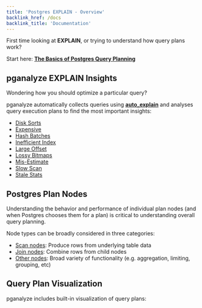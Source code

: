 ```yaml
---
title: 'Postgres EXPLAIN - Overview'
backlink_href: /docs
backlink_title: 'Documentation'
---
```


First time looking at **EXPLAIN**, or trying to understand how query plans work?

Start here: **[The Basics of Postgres Query Planning](/docs/explain/basics-of-postgres-query-planning)**

## pganalyze EXPLAIN Insights

Wondering how you should optimize a particular query?

pganalyze automatically collects queries using **[auto_explain](/docs/log-insights/setup/auto_explain)** and
analyses query execution plans to find the most important insights:

* [Disk Sorts](/docs/explain/insights/disk-sorts)
* [Expensive](/docs/explain/insights/expensive)
* [Hash Batches](/docs/explain/insights/hash-batches)
* [Inefficient Index](/docs/explain/insights/inefficient-index)
* [Large Offset](/docs/explain/insights/large-offset)
* [Lossy Bitmaps](/docs/explain/insights/lossy-bitmaps)
* [Mis-Estimate](/docs/explain/insights/mis-estimate)
* [Slow Scan](/docs/explain/insights/slow-scan)
* [Stale Stats](/docs/explain/insights/stale-stats)

## Postgres Plan Nodes

Understanding the behavior and performance of individual plan nodes (and when Postgres chooses them for a plan) is critical to understanding overall query planning.

Node types can be broadly considered in three categories:

* [Scan nodes](/docs/explain/scan-nodes): Produce rows from underlying table data
* [Join nodes](/docs/explain/join-nodes): Combine rows from child nodes
* [Other nodes](/docs/explain/other-nodes): Broad variety of functionality (e.g. aggregation, limiting, grouping, etc)

## Query Plan Visualization

pganalyze includes built-in visualization of query plans:

